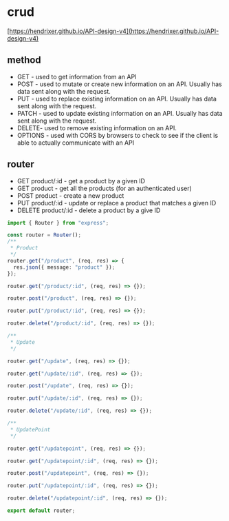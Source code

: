 # crud

[https://hendrixer.github.io/API-design-v4](https://hendrixer.github.io/API-design-v4)

## method

- GET - used to get information from an API
- POST - used to mutate or create new information on an API. Usually has data sent along with the request.
- PUT - used to replace existing information on an API. Usually has data sent along with the request.
- PATCH - used to update existing information on an API. Usually has data sent along with the request.
- DELETE- used to remove existing information on an API.
- OPTIONS - used with CORS by browsers to check to see if the client is able to actually communicate with an API

## router

- GET product/:id - get a product by a given ID
- GET product - get all the products (for an authenticated user)
- POST product - create a new product
- PUT product/:id - update or replace a product that matches a given ID
- DELETE product/:id - delete a product by a give ID

```ts
import { Router } from "express";

const router = Router();
/**
 * Product
 */
router.get("/product", (req, res) => {
  res.json({ message: "product" });
});

router.get("/product/:id", (req, res) => {});

router.post("/product", (req, res) => {});

router.put("/product/:id", (req, res) => {});

router.delete("/product/:id", (req, res) => {});

/**
 * Update
 */

router.get("/update", (req, res) => {});

router.get("/update/:id", (req, res) => {});

router.post("/update", (req, res) => {});

router.put("/update/:id", (req, res) => {});

router.delete("/update/:id", (req, res) => {});

/**
 * UpdatePoint
 */

router.get("/updatepoint", (req, res) => {});

router.get("/updatepoint/:id", (req, res) => {});

router.post("/updatepoint", (req, res) => {});

router.put("/updatepoint/:id", (req, res) => {});

router.delete("/updatepoint/:id", (req, res) => {});

export default router;
```
